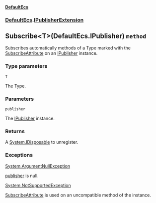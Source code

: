 #### [DefaultEcs](./DefaultEcs.md 'DefaultEcs')
### [DefaultEcs](./DefaultEcs.md#DefaultEcs 'DefaultEcs').[IPublisherExtension](./DefaultEcs-IPublisherExtension.md 'DefaultEcs.IPublisherExtension')
## Subscribe&lt;T&gt;(DefaultEcs.IPublisher) `method`
Subscribes automatically methods of a Type marked with the [SubscribeAttribute](./DefaultEcs-SubscribeAttribute.md 'DefaultEcs.SubscribeAttribute') on an [IPublisher](./DefaultEcs-IPublisher.md 'DefaultEcs.IPublisher') instance.
### Type parameters

<a name='DefaultEcs-IPublisherExtension-Subscribe-T-(DefaultEcs-IPublisher)-T'></a>
`T`

The Type.
### Parameters

<a name='DefaultEcs-IPublisherExtension-Subscribe-T-(DefaultEcs-IPublisher)-publisher'></a>
`publisher`

The [IPublisher](./DefaultEcs-IPublisher.md 'DefaultEcs.IPublisher') instance.
### Returns
A [System.IDisposable](https://docs.microsoft.com/en-us/dotnet/api/System.IDisposable 'System.IDisposable') to unregister.
### Exceptions

[System.ArgumentNullException](https://docs.microsoft.com/en-us/dotnet/api/System.ArgumentNullException 'System.ArgumentNullException')

[publisher](#DefaultEcs-IPublisherExtension-Subscribe-T-(DefaultEcs-IPublisher)-publisher 'DefaultEcs.IPublisherExtension.Subscribe&lt;T&gt;(DefaultEcs.IPublisher).publisher') is null.

[System.NotSupportedException](https://docs.microsoft.com/en-us/dotnet/api/System.NotSupportedException 'System.NotSupportedException')

[SubscribeAttribute](./DefaultEcs-SubscribeAttribute.md 'DefaultEcs.SubscribeAttribute') is used on an uncompatible method of the instance.
